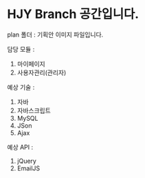 # HJY Branch 공간입니다.

plan 폴더 : 기획안 이미지 파일입니다.

담당 모듈 :

  1. 마이페이지
  2. 사용자관리(관리자) 

예상 기술 : 

  1. 자바
  2. 자바스크립트
  3. MySQL
  4. JSon
  5. Ajax

예상 API :
  1. jQuery
  2. EmailJS
